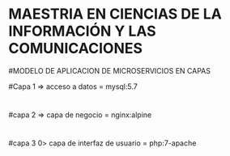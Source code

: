 # MAESTRIA EN CIENCIAS DE LA INFORMACIÓN Y LAS COMUNICACIONES

#MODELO DE APLICACION DE MICROSERVICIOS EN CAPAS

#Capa 1 => acceso a datos = mysql:5.7
#
#capa 2 => capa de negocio = nginx:alpine
#
#capa 3 0> capa de interfaz de usuario = php:7-apache
#
#
